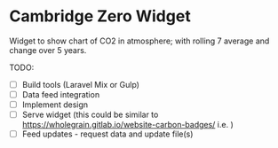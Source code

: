 Cambridge Zero Widget
===================

Widget to show chart of CO2 in atmosphere; with rolling 7 average and change over 5 years.

TODO:
- [ ] Build tools (Laravel Mix or Gulp)
- [ ] Data feed integration 
- [ ] Implement design
- [ ] Serve widget (this could be similar to https://wholegrain.gitlab.io/website-carbon-badges/ i.e. )
- [ ] Feed updates - request data and update file(s)
